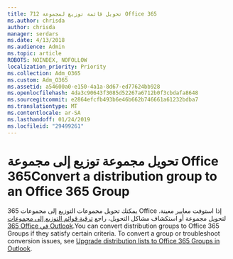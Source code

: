 ```yaml
---
title: 712 تحويل قائمة توزيع لمجموعة Office 365
ms.author: chrisda
author: chrisda
manager: serdars
ms.date: 4/13/2018
ms.audience: Admin
ms.topic: article
ROBOTS: NOINDEX, NOFOLLOW
localization_priority: Priority
ms.collection: Adm_O365
ms.custom: Adm_O365
ms.assetid: a54600a0-e150-4a1a-8d67-ed77624bb928
ms.openlocfilehash: 4da3c90643f3085d52267a6712b0f3cbdafa8648
ms.sourcegitcommit: e2864efcfb493b6e46b662b746661a61232bdba7
ms.translationtype: MT
ms.contentlocale: ar-SA
ms.lasthandoff: 01/24/2019
ms.locfileid: "29499261"
---
```

# <a name="convert-a-distribution-group-to-an-office-365-group"></a><span data-ttu-id="5d9ea-102">تحويل مجموعة توزيع إلى مجموعة Office 365</span><span class="sxs-lookup"><span data-stu-id="5d9ea-102">Convert a distribution group to an Office 365 Group</span></span>

<span data-ttu-id="5d9ea-p101">يمكنك تحويل مجموعات التوزيع إلى مجموعات 365 Office إذا استوفت معايير معينة. لتحويل مجموعة أو استكشاف مشاكل التحويل، راجع [ترقية قوائم التوزيع إلى مجموعات 365 Office في Outlook](https://support.office.com/article/787D7A75-E201-46F3-A242-F698162FF09F).</span><span class="sxs-lookup"><span data-stu-id="5d9ea-p101">You can convert distribution groups to Office 365 Groups if they satisfy certain criteria. To convert a group or troubleshoot conversion issues, see [Upgrade distribution lists to Office 365 Groups in Outlook](https://support.office.com/article/787D7A75-E201-46F3-A242-F698162FF09F).</span></span>
  

